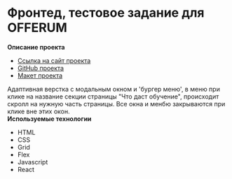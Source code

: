 # Фронтед, тестовое задание для OFFERUM

**Описание проекта**
 * [Ссылка на сайт проекта](https://alexholm222.github.io/offerum/)
 * [GitHub проекта](https://github.com/alexholm222/offerum)
 * [Макет проекта]( https://www.figma.com/file/CxbFCsTnxoSf1G0p4kzQmr/%D0%A2%D0%B5%D1%81%D1%82%D0%BE%D0%B2%D0%BE%D0%B5-%D0%B7%D0%B0%D0%B4%D0%B0%D0%BD%D0%B8%D0%B5-OFFERRUM?type=design&node-id=6-156&t=69cVemho4VdWpH1X-0)

Адаптивная верстка с модальным окном и 'бургер меню', в меню при клике на название секции страницы "Что даст обучение", происходит скролл на нужную часть страницы. Все окна и менбю закрываются при клике вне этих окон.  
**Используемые технологии**
* HTML
* CSS
* Grid
* Flex
* Javascript
* React